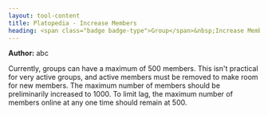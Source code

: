 ```yaml
---
layout: tool-content
title: Platopedia - Increase Members
heading: <span class="badge badge-type">Group</span>&nbsp;Increase Members
---
```


<div class="linebreak"></div>

**Author:** abc

Currently, groups can have a maximum of 500 members. This isn't practical for very active groups, and active members must be removed to make room for new members. The maximum number of members should be preliminarily increased to 1000. To limit lag, the maximum number of members online at any one time should remain at 500.

<div class="linebreak"></div>

<div class="content-image" data-url="/docs/assets/images/concepts/increasemembers.png" data-width="600px" data-label=""></div>

<div class="linebreak"></div>